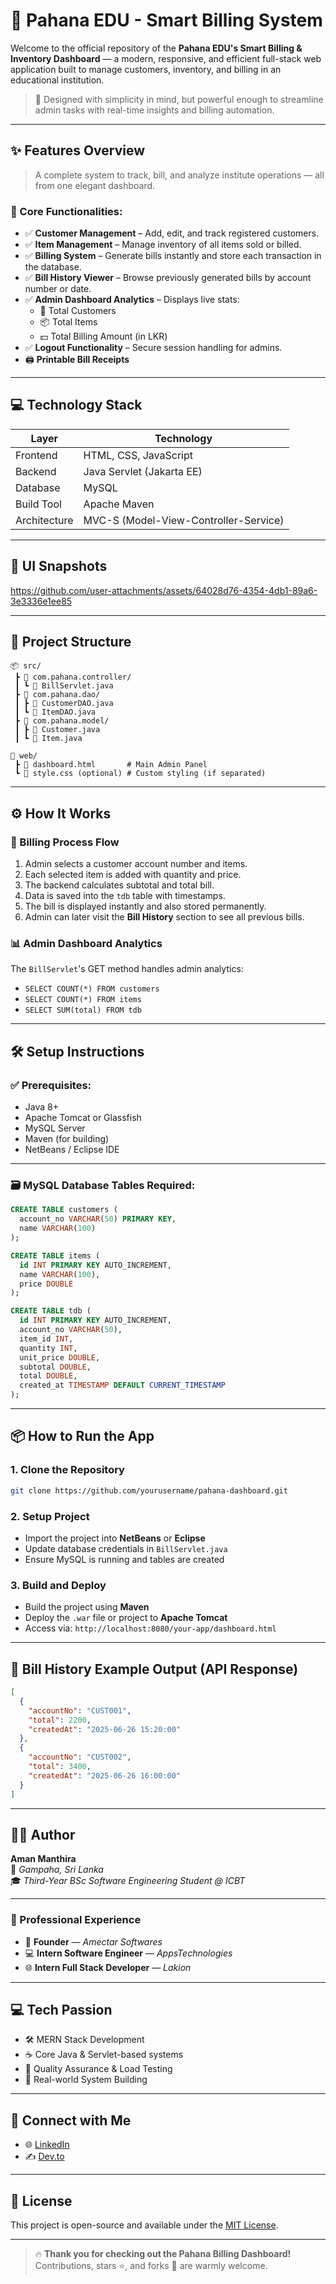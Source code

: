 
# 🧾 Pahana EDU - Smart Billing System

Welcome to the official repository of the **Pahana EDU's Smart Billing & Inventory Dashboard** — a modern, responsive, and efficient full-stack web application built to manage customers, inventory, and billing in an educational institution.

> 🚀 Designed with simplicity in mind, but powerful enough to streamline admin tasks with real-time insights and billing automation.

---

## ✨ Features Overview

> A complete system to track, bill, and analyze institute operations — all from one elegant dashboard.

### 🧠 Core Functionalities:

- ✅ **Customer Management** – Add, edit, and track registered customers.
- ✅ **Item Management** – Manage inventory of all items sold or billed.
- ✅ **Billing System** – Generate bills instantly and store each transaction in the database.
- ✅ **Bill History Viewer** – Browse previously generated bills by account number or date.
- ✅ **Admin Dashboard Analytics** – Displays live stats:
  - 👥 Total Customers
  - 📦 Total Items
  - 💵 Total Billing Amount (in LKR)
- ✅ **Logout Functionality** – Secure session handling for admins.
- 🖨️ **Printable Bill Receipts** 

---

## 💻 Technology Stack

| Layer         | Technology         |
|---------------|--------------------|
| Frontend      | HTML, CSS, JavaScript |
| Backend       | Java Servlet (Jakarta EE) |
| Database      | MySQL              |
| Build Tool    | Apache Maven       |
| Architecture  | MVC-S (Model-View-Controller-Service) |

---

## 📸 UI Snapshots

https://github.com/user-attachments/assets/64028d76-4354-4db1-89a6-3e3336e1ee85



---

## 📁 Project Structure

```
📦 src/
 ┣ 📂 com.pahana.controller/
 ┃ ┗ 📄 BillServlet.java
 ┣ 📂 com.pahana.dao/
 ┃ ┣ 📄 CustomerDAO.java
 ┃ ┗ 📄 ItemDAO.java
 ┣ 📂 com.pahana.model/
 ┃ ┣ 📄 Customer.java
 ┃ ┗ 📄 Item.java

📂 web/
 ┣ 📄 dashboard.html       # Main Admin Panel
 ┗ 📄 style.css (optional) # Custom styling (if separated)
```

---

## ⚙️ How It Works

### 🔄 Billing Process Flow

1. Admin selects a customer account number and items.
2. Each selected item is added with quantity and price.
3. The backend calculates subtotal and total bill.
4. Data is saved into the `tdb` table with timestamps.
5. The bill is displayed instantly and also stored permanently.
6. Admin can later visit the **Bill History** section to see all previous bills.

### 📊 Admin Dashboard Analytics

The `BillServlet`'s GET method handles admin analytics:

- `SELECT COUNT(*) FROM customers`  
- `SELECT COUNT(*) FROM items`  
- `SELECT SUM(total) FROM tdb`  

---

## 🛠️ Setup Instructions

### ✅ Prerequisites:

- Java 8+  
- Apache Tomcat or Glassfish  
- MySQL Server  
- Maven (for building)  
- NetBeans / Eclipse IDE  

---

### 🗃️ MySQL Database Tables Required:

```sql
CREATE TABLE customers (
  account_no VARCHAR(50) PRIMARY KEY,
  name VARCHAR(100)
);

CREATE TABLE items (
  id INT PRIMARY KEY AUTO_INCREMENT,
  name VARCHAR(100),
  price DOUBLE
);

CREATE TABLE tdb (
  id INT PRIMARY KEY AUTO_INCREMENT,
  account_no VARCHAR(50),
  item_id INT,
  quantity INT,
  unit_price DOUBLE,
  subtotal DOUBLE,
  total DOUBLE,
  created_at TIMESTAMP DEFAULT CURRENT_TIMESTAMP
);
```

---

## 📦 How to Run the App

### 1. Clone the Repository
```bash
git clone https://github.com/yourusername/pahana-dashboard.git
```

### 2. Setup Project
- Import the project into **NetBeans** or **Eclipse**
- Update database credentials in `BillServlet.java`
- Ensure MySQL is running and tables are created

### 3. Build and Deploy
- Build the project using **Maven**
- Deploy the `.war` file or project to **Apache Tomcat**
- Access via: `http://localhost:8080/your-app/dashboard.html`

---

## 🧾 Bill History Example Output (API Response)

```json
[
  {
    "accountNo": "CUST001",
    "total": 2200,
    "createdAt": "2025-06-26 15:20:00"
  },
  {
    "accountNo": "CUST002",
    "total": 3400,
    "createdAt": "2025-06-26 16:00:00"
  }
]
```

---

## 👨‍💻 Author

**Aman Manthira**  
📍 *Gampaha, Sri Lanka*  
🎓 *Third-Year BSc Software Engineering Student @ ICBT*

---

### 💼 Professional Experience

- 🧠 **Founder** — *Amectar Softwares*  
- 💻 **Intern Software Engineer** — *AppsTechnologies*  
- 🌐 **Intern Full Stack Developer** — *Lakion*

---


## 💻 Tech Passion

- 🛠 MERN Stack Development
- ☕ Core Java & Servlet-based systems
- 🧪 Quality Assurance & Load Testing
- 🧠 Real-world System Building

---

## 🔗 Connect with Me

- 🌐 [LinkedIn](https://www.linkedin.com/in/aman-manthira-335a57268/)
- ✍️ [Dev.to](https://dev.to/amanmanthira)

---


## 📄 License

This project is open-source and available under the [MIT License](LICENSE).

---

> 🔥 **Thank you for checking out the Pahana Billing Dashboard!** Contributions, stars ⭐, and forks 🍴 are warmly welcome.
